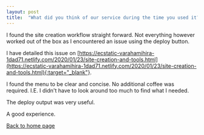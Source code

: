 ```yaml
---
layout: post
title:  "What did you think of our service during the time you used it?"
---
```




I found the site creation workflow straight forward. Not everything however worked out of the box as I encountered an issue using the deploy button.

I have detailed this issue on [https://ecstatic-varahamihira-1dad71.netlify.com/2020/01/23/site-creation-and-tools.html](https://ecstatic-varahamihira-1dad71.netlify.com/2020/01/23/site-creation-and-tools.html){:target="_blank"}.

I found the menu to be clear and concise. No additional coffee was required. I.E. I didn't have to look around too much to find what I needed.  

The deploy output was very useful.

A good experience.

[Back to home page](https://practical-galileo-423fde.netlify.com/)
